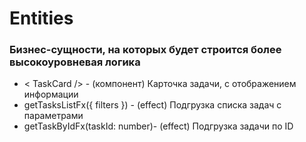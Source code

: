 # Entities

### Бизнес-сущности, на которых будет строится более высокоуровневая логика

- < TaskCard /> - (компонент) Карточка задачи, с отображением информации
- getTasksListFx({ filters }) - (effect) Подгрузка списка задач с параметрами
- getTaskByIdFx(taskId: number)- (effect) Подгрузка задачи по ID
